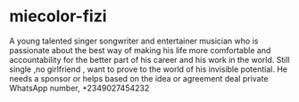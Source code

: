 # miecolor-fizi
A young talented singer songwriter and entertainer musician who is passionate about the best way of making his life more comfortable and accountability for the better part of his career and his work in the world. Still single ,no girlfriend  , want to prove to the world of his invisible potential. He needs a sponsor or helps based on the idea or agreement deal private WhatsApp number, +2349027454232
